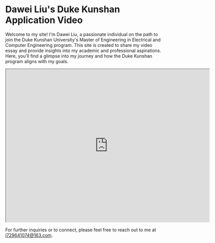 # Dawei Liu's Duke Kunshan Application Video

Welcome to my site! I'm Dawei Liu, a passionate individual on the path to join the Duke Kunshan University's Master of Engineering in Electrical and Computer Engineering program. This site is created to share my video essay and provide insights into my academic and professional aspirations. Here, you'll find a glimpse into my journey and how the Duke Kunshan program aligns with my goals.

<iframe src="https://drive.google.com/file/d/1jTnEeIGB58PkE8_yexBXnvaYmD25NnW0/preview" width="640" height="480" allow="autoplay"></iframe>

For further inquiries or to connect, please feel free to reach out to me at l729641074@163.com.
